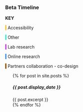 

<section id="timeline">
<h3>Beta Timeline</h3>
<div class="colour_key">
  <p style="text-align: left"><strong>KEY</strong></p>
  <p><span style="background-color: #f5c44b">&nbsp;</span> Accessibility</p>
  <p><span style="background-color: #3ee9d1">&nbsp;</span> Other</p>
  <p><span style="background-color: #ce43eb">&nbsp;</span> Lab research</p>
  <p><span style="background-color: #4d92eb">&nbsp;</span> Online research</p>
  <p><span style="background-color: #935300">&nbsp;</span> Partners collaboration - co-design</p>
</div>

<ul>
  {% for post in site.posts %}
      <div class="timeline_card ">
        <div class="timeline_head {{post.type}}">
          <div class="timeline_number-box">
            <span></span>
          </div>
          <h5 class="h5_{{post.type}}" > {{ post.display_date }} </h5>
          <h4 class="h4_{{post.type}}" > </h4>
        </div>
        <div class="timeline_body">
          {{ post.excerpt }}
        </div>
      </div>
  {% endfor %}
</ul>


</section>
